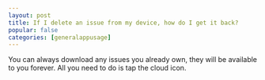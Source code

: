 ```yaml
---
layout: post
title: If I delete an issue from my device, how do I get it back?
popular: false
categories: [generalappusage]
---
```

You can always download any issues you already own, they will be available to you forever. All you need to do is tap the cloud icon.
